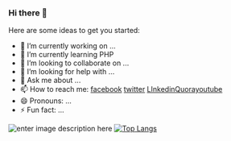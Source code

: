 ### Hi there 👋



Here are some ideas to get you started:

- 🔭 I’m currently working on ...
- 🌱 I’m currently learning PHP
- 👯 I’m looking to collaborate on ...
- 🤔 I’m looking for help with ...
- 💬 Ask me about ...
- 📫 How to reach me: [facebook](https://www.facebook.com/raihan.mahmudi.50/) [twitter](https://twitter.com/mdabraihan40)  [LInkedin](https://www.linkedin.com/in/raihaninfo/)[Quora](https://bn.quora.com/profile/Raihan-Mahmudi)[youtube](https://www.youtube.com/channel/UCGVxeXuClUmtALDJcIlTIMw)  
- 😄 Pronouns: ...
- ⚡ Fun fact: ...




![enter image description here](https://github-readme-stats.vercel.app/api?username=raihaninfo&&show_icons=true&title_color=ffffff&icon_color=bb2acf&text_color=daf7dc&bg_color=151515)
[![Top Langs](https://github-readme-stats.vercel.app/api/top-langs/?username=raihaninfo)](https://github.com/raihaninfo/github-readme-stats)


